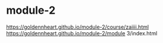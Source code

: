# module-2
https://goldennheart.github.io/module-2/course/zaiiii.html
https://goldennheart.github.io/module-2/module 3/index.html
